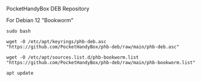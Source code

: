 PocketHandyBox DEB Repository

For Debian 12 "Bookworm"

`sudo bash`

`wget -O /etc/apt/keyrings/phb-deb.asc "https://github.com/PocketHandyBox/phb-deb/raw/main/phb-deb.asc"`

`wget -O /etc/apt/sources.list.d/phb-bookworm.list "https://github.com/PocketHandyBox/phb-deb/raw/main/phb-bookworm.list"`

`apt update`
